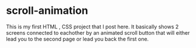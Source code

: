 # scroll-animation
 This is my first HTML , CSS project that I post here. It basically shows 2 screens connected to eachother by an animated scroll button that will either lead you to the second page or lead you back the first one.
